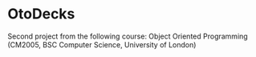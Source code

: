 # OtoDecks
Second project from the following course: Object Oriented Programming (CM2005, BSC Computer Science, University of London)
